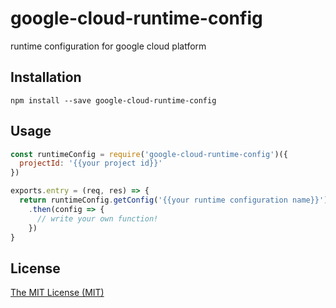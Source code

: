 # google-cloud-runtime-config
runtime configuration for google cloud platform

## Installation
```shell
npm install --save google-cloud-runtime-config
```


## Usage
```javascript
const runtimeConfig = require('google-cloud-runtime-config')({
  projectId: '{{your project id}}'
})

exports.entry = (req, res) => {
  return runtimeConfig.getConfig('{{your runtime configuration name}}')
    .then(config => {
      // write your own function!
    })
}
```

## License
[The MIT License (MIT)](/LICENSE)